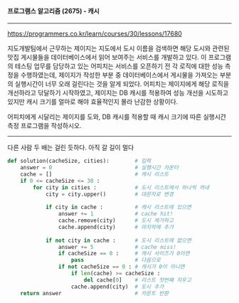 #### 프로그램스 알고리즘 (2675) - 캐시

---

 https://programmers.co.kr/learn/courses/30/lessons/17680

지도개발팀에서 근무하는 제이지는 지도에서 도시 이름을 검색하면 해당 도시와 관련된 맛집 게시물들을 데이터베이스에서 읽어 보여주는 서비스를 개발하고 있다.
이 프로그램의 테스팅 업무를 담당하고 있는 어피치는 서비스를 오픈하기 전 각 로직에 대한 성능 측정을 수행하였는데, 제이지가 작성한 부분 중 데이터베이스에서 게시물을 가져오는 부분의 실행시간이 너무 오래 걸린다는 것을 알게 되었다.
어피치는 제이지에게 해당 로직을 개선하라고 닦달하기 시작하였고, 제이지는 DB 캐시를 적용하여 성능 개선을 시도하고 있지만 캐시 크기를 얼마로 해야 효율적인지 몰라 난감한 상황이다.

어피치에게 시달리는 제이지를 도와, DB 캐시를 적용할 때 캐시 크기에 따른 실행시간 측정 프로그램을 작성하시오.

---

다른 사람 두 배는 걸린 듯하다. 아직 갈 길이 멀다

```python
def solution(cacheSize, cities):      	# 입력
    answer = 0                        	# 실행시간 카운터
    cache = []                        	# 캐시 리스트
    if 0 <= cacheSize <= 30 :        
        for city in cities :          	# 도시 리스트에서 하나씩 꺼내
            city = city.upper()       	# 대문자로 변경
            
            if city in cache :        	# 캐시 리스트에 있으면
                answer += 1           	# cache hit!
                cache.remove(city)    	# 도시 제거하고
                cache.append(city)    	# 마지막에 추가
                
            if not city in cache :    	# 도시 리스트에 없으면
                answer += 5           	# cache miss!
                if cacheSize == 0 :   	# 캐시 사이즈가 0이면
                    pass              	# 다음으로
                if not cacheSize == 0 : # 캐시가 0이 아니면
                    if len(cache) >= cacheSize :  
                        del cache[0]    # 리스트 첫번째 지우고
                    cache.append(city)  # 도시 추가
    return answer                       # 카운트 반환
```

